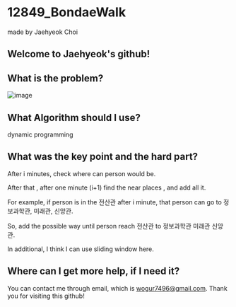 # 12849_BondaeWalk

made by Jaehyeok Choi

## Welcome to Jaehyeok's github!

## What is the problem?

![image](https://github.com/Choi-JaeHyeok-21500749/12849_BondaeWalk/blob/main/12849_pro.PNG)

## What Algorithm should I use?

dynamic programming

## What was the key point and the hard part?

After i minutes, check where can person would be.

After that , after one minute (i+1) find the near places , and add all it. 

For example, if person is in the 전산관 after i minute, that person can go to 정보과학관, 미래관, 신앙관.

So, add the possible way until person reach 전산관 to 정보과학관 미래관 신앙관.

In additional, I think I can use sliding window here. 

## Where can I get more help, if I need it?

You can contact me through email, which is wogur7496@gmail.com.
Thank you for visiting this github!
